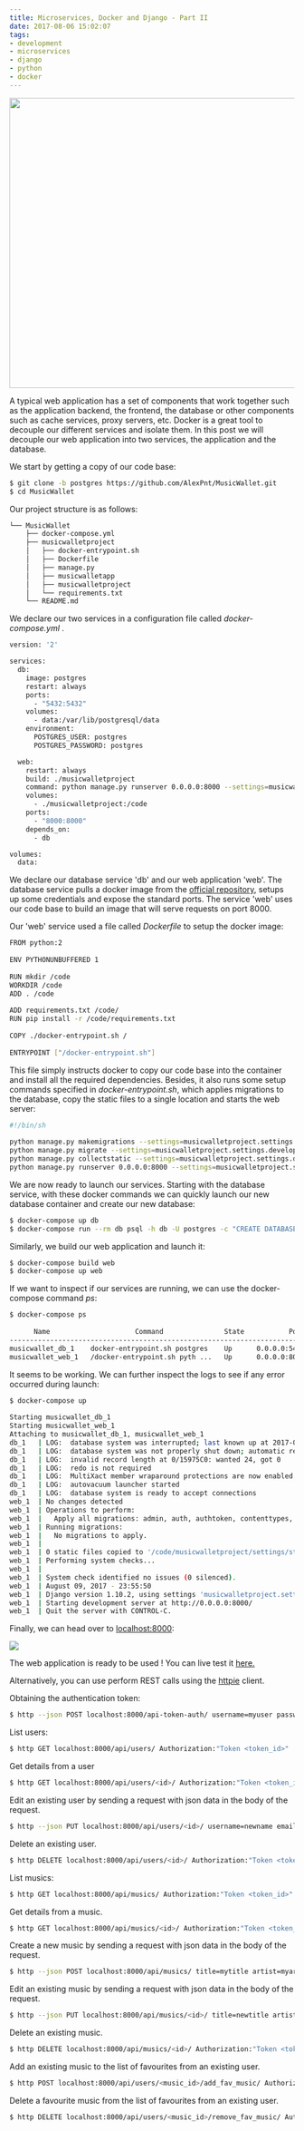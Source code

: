 ```yaml
---
title: Microservices, Docker and Django - Part II
date: 2017-08-06 15:02:07
tags: 
- development
- microservices
- django
- python
- docker
---
```


<img src="/images/dev.jpg" alt="" style="height: 512px;"/>

A typical web application has a set of components that work together such as the application backend, the frontend, the database or other components such as cache services, proxy servers, etc. Docker is a great tool to decouple our different services and isolate them. In this post we will decouple our web application  into  two services, the application and the database.

We start by getting a copy of our code base:

```bash
$ git clone -b postgres https://github.com/AlexPnt/MusicWallet.git
$ cd MusicWallet
```

Our project structure is as follows:

```bash
└── MusicWallet
    ├── docker-compose.yml
    ├── musicwalletproject
    │   ├── docker-entrypoint.sh
    │   ├── Dockerfile
    │   ├── manage.py
    │   ├── musicwalletapp
    │   ├── musicwalletproject
    │   └── requirements.txt
    └── README.md
```

We declare our two services in a configuration file called *docker-compose.yml* .

```bash
version: '2'

services:
  db:
    image: postgres
    restart: always
    ports:
      - "5432:5432"
    volumes:
      - data:/var/lib/postgresql/data
    environment:
      POSTGRES_USER: postgres
      POSTGRES_PASSWORD: postgres

  web:
    restart: always
    build: ./musicwalletproject
    command: python manage.py runserver 0.0.0.0:8000 --settings=musicwalletproject.settings.development
    volumes:
      - ./musicwalletproject:/code
    ports:
      - "8000:8000"
    depends_on:
      - db

volumes:
  data:
```

We declare our database service 'db' and our web application 'web'. The database service pulls a docker image from the [official repository](https://hub.docker.com/_/postgres/), setups up some credentials and expose the standard ports. The service 'web' uses our code base to build an image that will serve requests on port 8000. 

Our 'web' service used a file called *Dockerfile* to setup the docker image:

```bash
FROM python:2
 
ENV PYTHONUNBUFFERED 1
 
RUN mkdir /code
WORKDIR /code
ADD . /code
 
ADD requirements.txt /code/
RUN pip install -r /code/requirements.txt
 
COPY ./docker-entrypoint.sh /
 
ENTRYPOINT ["/docker-entrypoint.sh"]
```

This file simply instructs docker to copy our code base into the container and install all the required dependencies. Besides, it also runs some setup commands specified in *docker-entrypoint.sh*, which applies migrations to the database, copy the static files to a single location and starts the web server: 

```bash
#!/bin/sh
 
python manage.py makemigrations --settings=musicwalletproject.settings.development
python manage.py migrate --settings=musicwalletproject.settings.development
python manage.py collectstatic --settings=musicwalletproject.settings.development --noinput
python manage.py runserver 0.0.0.0:8000 --settings=musicwalletproject.settings.development
```


We are now ready to launch our services. Starting with the database service, with these docker commands we can quickly launch our new database container and create our new database:   
```bash
$ docker-compose up db
$ docker-compose run --rm db psql -h db -U postgres -c "CREATE DATABASE musicwallet_db" 
```

Similarly, we build our web application and launch it:
```bash
$ docker-compose build web
$ docker-compose up web
```

If we want to inspect if our services are running, we can use the docker-compose command _ps_:
```bash
$ docker-compose ps
  
      Name                     Command               State           Ports          
-----------------------------------------------------------------------------------
musicwallet_db_1    docker-entrypoint.sh postgres    Up      0.0.0.0:5432->5432/tcp 
musicwallet_web_1   /docker-entrypoint.sh pyth ...   Up      0.0.0.0:8000->8000/tcp 
```

It seems to be working. We can further inspect the logs to see if any error occurred during launch:

```bash
$ docker-compose up
 
Starting musicwallet_db_1
Starting musicwallet_web_1
Attaching to musicwallet_db_1, musicwallet_web_1
db_1   | LOG:  database system was interrupted; last known up at 2017-08-09 23:44:42 UTC
db_1   | LOG:  database system was not properly shut down; automatic recovery in progress
db_1   | LOG:  invalid record length at 0/15975C0: wanted 24, got 0
db_1   | LOG:  redo is not required
db_1   | LOG:  MultiXact member wraparound protections are now enabled
db_1   | LOG:  autovacuum launcher started
db_1   | LOG:  database system is ready to accept connections
web_1  | No changes detected
web_1  | Operations to perform:
web_1  |   Apply all migrations: admin, auth, authtoken, contenttypes, musicwalletapp, sessions
web_1  | Running migrations:
web_1  |   No migrations to apply.
web_1  | 
web_1  | 0 static files copied to '/code/musicwalletproject/settings/static', 93 unmodified.
web_1  | Performing system checks...
web_1  | 
web_1  | System check identified no issues (0 silenced).
web_1  | August 09, 2017 - 23:55:50
web_1  | Django version 1.10.2, using settings 'musicwalletproject.settings.development'
web_1  | Starting development server at http://0.0.0.0:8000/
web_1  | Quit the server with CONTROL-C.
```

Finally, we can head over to [localhost:8000](localhost:8000):

![](/images/musicwallet.png)

The web application is ready to be used ! You can live test it [here.](http://musicwallet.pythonanywhere.com/)

Alternatively, you can use perform REST calls using the [httpie](https://httpie.org/) client.

Obtaining the authentication token:

```bash
$ http --json POST localhost:8000/api-token-auth/ username=myuser password=mypassword
```

List users:
```bash
$ http GET localhost:8000/api/users/ Authorization:"Token <token_id>"
```
Get details from a user
```bash
$ http GET localhost:8000/api/users/<id>/ Authorization:"Token <token_id>"
```
Edit an existing user by sending a request with json data in the body of the request.
```bash
$ http --json PUT localhost:8000/api/users/<id>/ username=newname email=newemail password=newpassword Authorization:"Token <token_id>"
```
Delete an existing user.
```bash
$ http DELETE localhost:8000/api/users/<id>/ Authorization:"Token <token_id>"
```
List musics:
```bash
$ http GET localhost:8000/api/musics/ Authorization:"Token <token_id>"
```
Get details from a music.
```bash
$ http GET localhost:8000/api/musics/<id>/ Authorization:"Token <token_id>"
```
Create a new music by sending a request with json data in the body of the request.
```bash
$ http --json POST localhost:8000/api/musics/ title=mytitle artist=myartist album=myalbum Authorization:"Token <token_id>"
```
Edit an existing music by sending a request with json data in the body of the request.
```bash
$ http --json PUT localhost:8000/api/musics/<id>/ title=newtitle artist=newartist album=newalbum Authorization:"Token <token_id>"
```
Delete an existing music.
```bash
$ http DELETE localhost:8000/api/musics/<id>/ Authorization:"Token <token_id>"
```
Add an existing music to the list of favourites from an existing user.
```bash
$ http POST localhost:8000/api/users/<music_id>/add_fav_music/ Authorization:"Token <token_id>"
```
Delete a favourite music from the list of favourites from an existing user.
```bash
$ http DELETE localhost:8000/api/users/<music_id>/remove_fav_music/ Authorization:"Token <token_id>"
```







